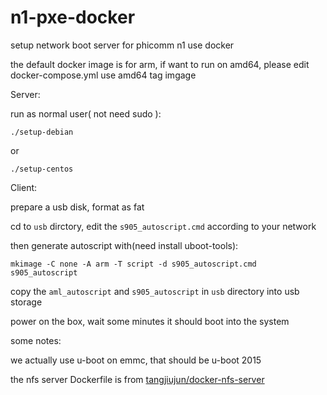 # n1-pxe-docker

setup network boot server for phicomm n1 use docker

the default docker image is for arm, if want to run on amd64, please edit docker-compose.yml use amd64 tag imgage

Server:

run as normal user( not need sudo ):

```
./setup-debian
```

or

```
./setup-centos
```

Client:

prepare a usb disk, format as fat

cd to `usb` dirctory, edit the `s905_autoscript.cmd` according to your network

then generate autoscript with(need install uboot-tools):

```
mkimage -C none -A arm -T script -d s905_autoscript.cmd s905_autoscript
```

copy the `aml_autoscript` and `s905_autoscript` in `usb` directory into usb storage

power on the box, wait some minutes it should boot into the system

some notes:

we actually use u-boot on emmc, that should be u-boot 2015

the nfs server Dockerfile is from [tangjiujun/docker-nfs-server](https://github.com/tangjiujun/docker-nfs-server)
